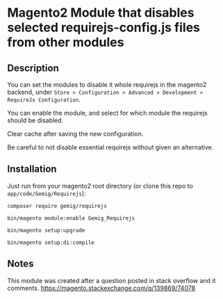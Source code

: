 # Magento2 Module that disables selected requirejs-config.js files from other modules

## Description

 You can set the modules to disable it whole requirejs in the magento2 backend, under `Store > Configuration > Advanced > Development > RequireJs Configuration`.
 
 You can enable the module, and select for which module the requirejs should be disabled.
 
 Clear cache after saving the new configuration.
 
 Be careful to not disable essential requirejs without given an alternative.

## Installation
   
   Just run from your magento2 root directory (or clone this repo to `app/code/Gemig/Requirejs`):
    
    composer require gemig/requirejs
  
    bin/magento module:enable Gemig_Requirejs
    
    bin/magento setup:upgrade
    
    bin/magento setup:di:compile
    
## Notes

 This module was created after a question posted in stack overflow and it comments.
    https://magento.stackexchange.com/q/139869/74078       

    
    